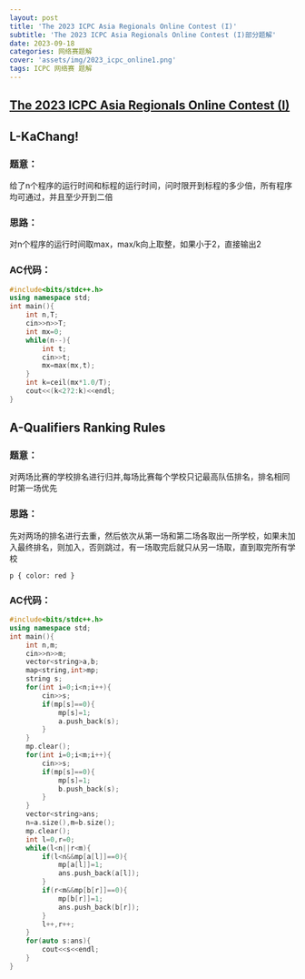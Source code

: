 ```yaml
---
layout: post
title: 'The 2023 ICPC Asia Regionals Online Contest (I)'
subtitle: 'The 2023 ICPC Asia Regionals Online Contest (I)部分题解'
date: 2023-09-18
categories: 网络赛题解
cover: 'assets/img/2023_icpc_online1.png'
tags: ICPC 网络赛 题解
---
```


## [The 2023 ICPC Asia Regionals Online Contest (I)](https://pintia.cn/market/item/1703381331863785472)

## L-KaChang!
### 题意：
<p>给了n个程序的运行时间和标程的运行时间，问时限开到标程的多少倍，所有程序均可通过，并且至少开到二倍</p>

### 思路：
<p>对n个程序的运行时间取max，max/k向上取整，如果小于2，直接输出2</p>

### AC代码：
```cpp
#include<bits/stdc++.h>
using namespace std;
int main(){
    int n,T;
    cin>>n>>T;
    int mx=0;
    while(n--){
        int t;
        cin>>t;
        mx=max(mx,t);
    }
    int k=ceil(mx*1.0/T);
    cout<<(k<2?2:k)<<endl;
}
```

## A-Qualifiers Ranking Rules
### 题意：
<p>对两场比赛的学校排名进行归并,每场比赛每个学校只记最高队伍排名，排名相同时第一场优先</p>

### 思路：
<p>先对两场的排名进行去重，然后依次从第一场和第二场各取出一所学校，如果未加入最终排名，则加入，否则跳过，有一场取完后就只从另一场取，直到取完所有学校</p>
 
<pre><code class="language-css rainbow-braces no-brace-hover">p { color: red }</code></pre>

### AC代码：
```cpp
#include<bits/stdc++.h>
using namespace std;
int main(){
    int n,m;
    cin>>n>>m;
    vector<string>a,b;
    map<string,int>mp;
    string s;
    for(int i=0;i<n;i++){
        cin>>s;
        if(mp[s]==0){
            mp[s]=1;
            a.push_back(s);
        }
    }
    mp.clear();
    for(int i=0;i<m;i++){
        cin>>s;
        if(mp[s]==0){
            mp[s]=1;
            b.push_back(s);
        }
    }
    vector<string>ans;
	n=a.size(),m=b.size();
	mp.clear();
    int l=0,r=0;
    while(l<n||r<m){
        if(l<n&&mp[a[l]]==0){
            mp[a[l]]=1;
            ans.push_back(a[l]);
        }
        if(r<m&&mp[b[r]]==0){
            mp[b[r]]=1;
            ans.push_back(b[r]);
        }
        l++,r++;
    }
    for(auto s:ans){
        cout<<s<<endl;
    }
}
```


